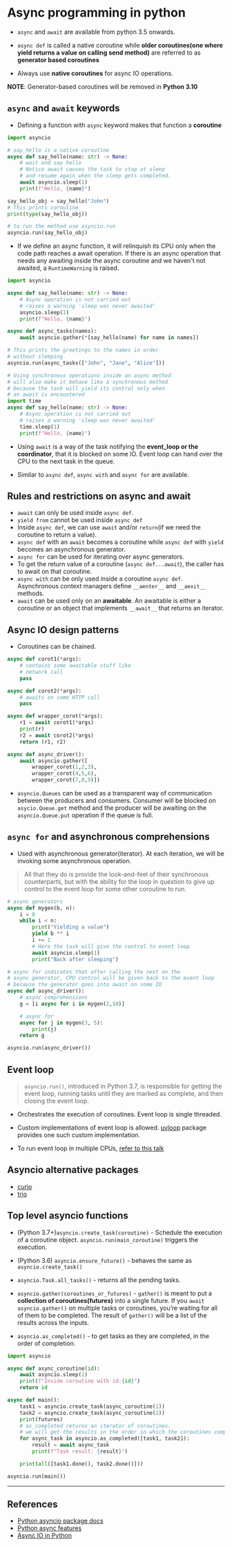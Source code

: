# Async programming in python

* `async` and `await` are available from python 3.5 onwards.

* `async def` is called a native coroutine while **older coroutines(one where yield returns a value on calling send method)** are referred to as **generator based coroutines**

* Always use **native coroutines** for async IO operations.

**NOTE**: Generator-based coroutines will be removed in **Python 3.10**

## `async` and `await` keywords

* Defining a function with `async` keyword makes that function a **coroutine**

```Python
import asyncio

# say_hello is a native coroutine
async def say_hello(name: str) -> None:
    # wait and say hello
    # Notice await causes the task to stop at sleep
    # and resume again when the sleep gets completed.
    await asyncio.sleep(1)
    print(f"Hello, {name}")

say_hello_obj = say_hello("John")
# This prints coroutine
print(type(say_hello_obj))

# to run the method use asyncio.run
asyncio.run(say_hello_obj)
```

* If we define an async function, it will relinquish its CPU only when the code path reaches a await operation. If there is an async operation that needs any awaiting inside the async coroutine and we haven't not awaited, a `RuntimeWarning` is raised.

```Python
import asyncio

async def say_hello(name: str) -> None:
    # Async operation is not carried out
    # raises a warning 'sleep was never awaited'
    asyncio.sleep(1)
    print(f"Hello, {name}")

async def async_tasks(names):
    await asyncio.gather(*[say_hello(name) for name in names])

# This prints the greetings to the names in order
# without sleeping
asyncio.run(async_tasks(["John", "Jane", "Alice"]))

# Using synchronous operations inside an async method
# will also make it behave like a synchronous method
# because the task will yield its control only when
# an await is encountered
import time
async def say_hello(name: str) -> None:
    # Async operation is not carried out
    # raises a warning 'sleep was never awaited'
    time.sleep(1)
    print(f"Hello, {name}")
```

* Using `await` is a way of the task notifying the **event_loop or the coordinator**, that it is blocked on some IO. Event loop can hand over the CPU to the next task in the queue.

* Similar to `async def`, `async with` and `async for` are available.

## Rules and restrictions on async and await

* `await` can only be used inside `async def`.
* `yield from` cannot be used inside `async def`
* Inside `async def`, we can use `await` and/or `return`(if we need the coroutine to return a value).
* `async def` with an `await` becomes a coroutine while `async def` with `yield` becomes an asynchronous generator.
* `async for` can be used for iterating over async generators.
* To get the return value of a coroutine (`async def...await`), the caller has to await on that coroutine.
* `async with` can be only used inside a coroutine `async def`. Asynchronous context managers define `__aenter__` and `__aexit__` methods.
* `await` can be used only on an **awaitable**. An awaitable is either a coroutine or an object that implements `__await__` that returns an iterator.

## Async IO design patterns

* Coroutines can be chained.

```Python
async def corot1(*args):
    # contains some awaitable stuff like
    # network call
    pass

async def corot2(*args):
    # awaits on some HTTP call
    pass

async def wrapper_corot(*args):
    r1 = await corot1(*args)
    print(r)
    r2 = await corot2(*args)
    return (r1, r2)

async def async_driver():
    await asyncio.gather([
        wrapper_corot(1,2,3),
        wrapper_corot(4,5,6),
        wrapper_corot(7,8,9)])
```

* `asyncio.Queues` can be used as a transparent way of communication between the producers and consumers. Consumer will be blocked on `asycio.Queue.get` method and the producer will be awaiting on the `asyncio.Queue.put` operation if the queue is full.

## `async for` and asynchronous comprehensions

* Used with asynchronous generator(iterator). At each iteration, we will be invoking some asynchronous operation.

> All that they do is provide the look-and-feel of their synchronous counterparts, but with the ability for the loop in question to give up control to the event loop for some other coroutine to run.

```Python
# async generators
async def mygen(b, n):
    i = 0
    while i < n:
        print("Yielding a value")
        yield b ** i
        i += 1
        # Here the task will give the control to event loop
        await asyncio.sleep(1)
        print("Back after sleeping")

# async for indicates that after calling the next on the
# async generator, CPU control will be given back to the event loop
# because the generator goes into await on some IO
async def async_driver():
    # async comprehensions
    g = [i async for i in mygen(2,10)]

    # async for
    async for j in mygen(3, 5):
        print(j)
    return g

asyncio.run(async_driver())
```

## Event loop

> `asyncio.run()`, introduced in Python 3.7, is responsible for getting the event loop, running tasks until they are marked as complete, and then closing the event loop.

* Orchestrates the execution of coroutines. Event loop is single threaded.

* Custom implementations of event loop is allowed. [uvloop](https://github.com/MagicStack/uvloop) package provides one such custom implementation.

* To run event loop in multiple CPUs, [refer to this talk](https://youtu.be/0kXaLh8Fz3k?t=10m30s)

## Asyncio alternative packages

* [curio](https://github.com/dabeaz/curio)
* [trio](https://github.com/python-trio/trio)

## Top level asyncio functions

* (Python 3.7+)`asyncio.create_task(coroutine)` - Schedule the execution of a coroutine object. `asyncio.run(main_coroutine)` triggers the execution.
* (Python 3.6) `asyncio.ensure_future()` - behaves the same as `asyncio.create_task()`
* `asyncio.Task.all_tasks()` - returns all the pending tasks.
* `asyncio.gather(coroutines_or_futures)` - `gather()` is meant to put a **collection of coroutines(futures)**  into a single future. If you `await asyncio.gather()` on multiple tasks or coroutines, you’re waiting for all of them to be completed. The result of `gather()` will be a list of the results across the inputs.

* `asyncio.as_completed()` - to get tasks as they are completed, in the order of completion.

```Python
import asyncio

async def async_coroutine(id):
    await asyncio.sleep(1)
    print(f"Inside coroutine with id:{id}")
    return id

async def main():
    task1 = asyncio.create_task(async_coroutine(1))
    task2 = asyncio.create_task(async_coroutine(2))
    print(futures)
    # as_completed returns an iterator of coroutines.
    # we will get the results in the order in which the coroutines complete
    for async_task in asyncio.as_completed([task1, task2]):
        result = await async_task
        print(f"Task result: {result}")

    print(all([task1.done(), task2.done()]))

asyncio.run(main())
```

---

## References

* [Python asyncio package docs](https://docs.python.org/3/library/asyncio.html)
* [Python async features](https://realpython.com/python-async-features/)
* [Async IO in Python](https://realpython.com/async-io-python/)
